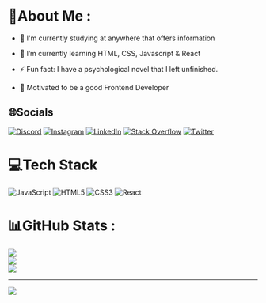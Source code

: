 # 💫About Me :
-  🔭 I'm currently studying at anywhere that offers information  
  

- 🌱 I’m currently learning HTML, CSS, Javascript & React 
  

- ⚡ Fun fact: I have a psychological novel that I left unfinished. 


- 🎯 Motivated to be a good Frontend Developer

## 🌐Socials
[![Discord](https://img.shields.io/badge/Discord-%237289DA.svg?logo=discord&logoColor=white)](htttps://discord.gg/https://discord.com/users/JohnConstantine#1249) [![Instagram](https://img.shields.io/badge/Instagram-%23E4405F.svg?logo=Instagram&logoColor=white)](https://instagram.com/https://instagram.com/omeraktunaa) [![LinkedIn](https://img.shields.io/badge/LinkedIn-%230077B5.svg?logo=linkedin&logoColor=white)](https://linkedin.com/in/https://linkedin.com/in/omer-kaz) [![Stack Overflow](https://img.shields.io/badge/-Stackoverflow-FE7A16?logo=stack-overflow&logoColor=white)](https://stackoverflow.com/users/24611336) [![Twitter](https://img.shields.io/badge/Twitter-%231DA1F2.svg?logo=Twitter&logoColor=white)](https://twitter.com/https://twitter.com/trmn17) 

# 💻Tech Stack
![JavaScript](https://img.shields.io/badge/javascript-%23323330.svg?style=plastic&logo=javascript&logoColor=%23F7DF1E) ![HTML5](https://img.shields.io/badge/html5-%23E34F26.svg?style=plastic&logo=html5&logoColor=white) ![CSS3](https://img.shields.io/badge/css3-%231572B6.svg?style=plastic&logo=css3&logoColor=white) ![React](https://img.shields.io/badge/react-%2320232a.svg?style=plastic&logo=react&logoColor=%2361DAFB)
# 📊GitHub Stats :
![](https://github-readme-stats.vercel.app/api?username=omerkaz&theme=radical&hide_border=false&include_all_commits=false&count_private=false)<br/>
![](https://github-readme-streak-stats.herokuapp.com/?user=omerkaz&theme=radical&hide_border=false)<br/>
![](https://github-readme-stats.vercel.app/api/top-langs/?username=omerkaz&theme=radical&hide_border=false&include_all_commits=false&count_private=false&layout=compact)

---
[![](https://visitcount.itsvg.in/api?id=omerkaz&icon=0&color=4)](https://visitcount.itsvg.in)
